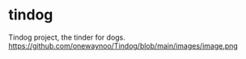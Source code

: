 # tindog
Tindog project, the tinder for dogs.
https://github.com/onewaynoo/Tindog/blob/main/images/image.png
